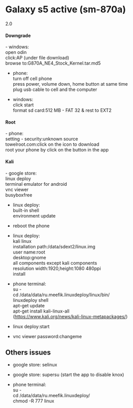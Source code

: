 <h1>Galaxy s5 active (sm-870a)</h1> 2.0

<h4>Downgrade</h4>
- windows: 
	<br>open odin
	<br>click:AP (under file download)
	<br>browse to:G870A_NE4_Stock_Kernel.tar.md5

- phone:
	<br>turn off cell phone
	<br>press power, volume down, home button at same time 
	<br>plug usb cable to cell and the computer

- windows:
	<br>click start
	<br>format sd card:512 MB - FAT 32 & rest to EXT2

<h4>Root</h4>
- phone:
	<br>setting - security:unknown source
	<br>towelroot.com:click on the icon to download
	<br>root your phone by click on the button in the app

<h4>Kali</h4>
- google store:
	<br>linux deploy
	<br>terminal emulator for android
	<br>vnc viewer
	<br>busyboxfree

- linux deploy:
	<br>built-in shell
	<br>environment update

- reboot the phone

- linux deploy:
	<br>kali linux
	<br>installation path:/data/sdext2/linux.img
	<br>user name:root
	<br>desktop:gnome
	<br>all components except kali components
	<br>resolution width:1920,height:1080 480ppi
	<br>install

- phone terminal:
	<br>su -
	<br>cd /data/data/ru.meefik.linuxdeploy/linux/bin/
	<br>linuxdeploy shell
	<br>apt-get update
	<br>apt-get install kali-linux-all
	<br>(https://www.kali.org/news/kali-linux-metapackages/)

- linux deploy:start

- vnc viewer password:changeme



<h2>Others issues</h2>

- google store: selinux 

- google store: supersu (start the app to disable knox)

- phone terminal:
	<br>su -
	<br>cd /data/data/ru.meefik.linuxdeploy/
	<br>chmod -R 777 linux